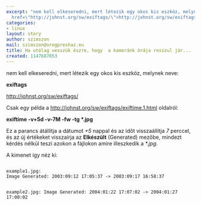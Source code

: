 ```yaml
---
excerpt: "nem kell elkeseredni, mert létezik egy okos kis eszköz, melynek neve:\r\n\r\n<strong>exiftags</strong>\r\n\r\n<a
  href=\"http://johnst.org/sw/exiftags/\">http://johnst.org/sw/exiftags/</a>\r\n"
categories:
- linux
layout: story
author: szimszon
mail: szimszon@oregpreshaz.eu
title: Ha utólag vesszük észre, hogy  a kameránk órája rosszul jár...
created: 1147687053
---
```

nem kell elkeseredni, mert létezik egy okos kis eszköz, melynek neve:

<strong>exiftags</strong>

<a href="http://johnst.org/sw/exiftags/">http://johnst.org/sw/exiftags/</a>
<!--break-->

Csak egy példa a <a href="http://johnst.org/sw/exiftags/exiftime.1.html">http://johnst.org/sw/exiftags/exiftime.1.html</a> oldalról:

<strong>exiftime -v+5d -v-7M -fw -tg *.jpg</strong>

Ez a parancs átállítja a dátumot <em>+5</em> nappal és az időt visszaállítja <em>7</em> perccel, és az új értékeket visszaírja az <strong>Elkészült</strong> (Generated) mezőbe, mindezt kérdés nélkül teszi azokon a fájlokon amire illeszkedik a <em>*.jpg</em>.

A kimenet így néz ki:

<code>
example1.jpg:
Image Generated: 2003:09:12 17:05:37 -> 2003:09:17 16:58:37

example2.jpg:
Image Generated: 2004:01:22 17:07:02 -> 2004:01:27 17:00:02
</code>
